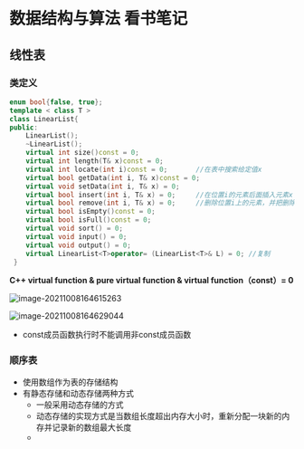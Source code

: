 # 数据结构与算法 看书笔记

## 线性表

### 类定义

```c++
enum bool{false, true};
template < class T >
class LinearList{
public:
    LinearList();
    ~LinearList();
    virtual int size()const = 0;
    virtual int length(T& x)const = 0;
    virtual int locate(int i)const = 0;       //在表中搜索给定值x
    virtual bool getData(int i, T& x)const = 0;
    virtual void setData(int i, T& x) = 0;
    virtual bool insert(int i, T& x) = 0;	  //在位置i的元素后面插入元素x
    virtual bool remove(int i, T& x) = 0;     //删除位置i上的元素，并把删除的元素以x返回
    virtual bool isEmpty()const = 0;
    virtual bool isFull()const = 0;
    virtual void sort() = 0;
    virtual void input() = 0;
    virtual void output() = 0;
    virtual LinearList<T>operator= (LinearList<T>& L) = 0; //复制
 }

```



**C++ virtual function & pure virtual function  & virtual function（const）= 0**

![image-20211008164615263](C:\Users\86186\AppData\Roaming\Typora\typora-user-images\image-20211008164615263.png)

![image-20211008164629044](C:\Users\86186\AppData\Roaming\Typora\typora-user-images\image-20211008164629044.png)

- const成员函数执行时不能调用非const成员函数



### 顺序表

- 使用数组作为表的存储结构
- 有静态存储和动态存储两种方式
  - 一般采用动态存储的方式
  - 动态存储的实现方式是当数组长度超出内存大小时，重新分配一块新的内存并记录新的数组最大长度
  - 

